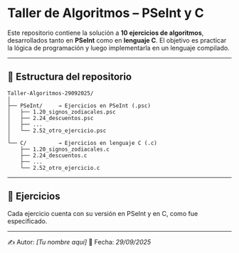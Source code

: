 # Taller de Algoritmos – PSeInt y C

Este repositorio contiene la solución a **10 ejercicios de algoritmos**, desarrollados tanto en **PSeInt** como en **lenguaje C**.
El objetivo es practicar la lógica de programación y luego implementarla en un lenguaje compilado.

---

## 📂 Estructura del repositorio

```
Taller-Algoritmos-29092025/
│
├── PSeInt/     → Ejercicios en PSeInt (.psc)
│   ├── 1.20_signos_zodiacales.psc
│   ├── 2.24_descuentos.psc
│   ├── ...
│   └── 2.52_otro_ejercicio.psc
│
└── C/          → Ejercicios en lenguaje C (.c)
    ├── 1.20_signos_zodiacales.c
    ├── 2.24_descuentos.c
    ├── ...
    └── 2.52_otro_ejercicio.c
```

---

## 📌 Ejercicios
Cada ejercicio cuenta con su versión en PSeInt y en C, como fue especificado.

---

✍️ Autor: *[Tu nombre aquí]*
📅 Fecha: *29/09/2025*
